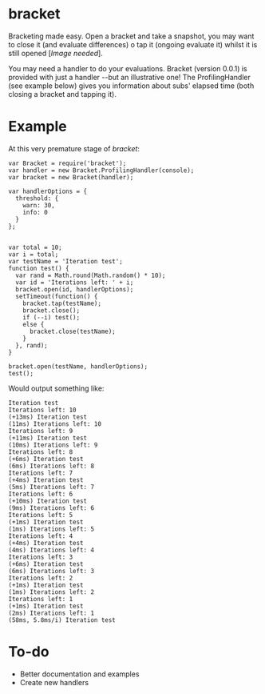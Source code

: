 bracket
=======

Bracketing made easy.
Open a bracket and take a snapshot, you may want to close it (and evaluate differences) o tap it (ongoing evaluate it) whilst it is still opened [*Image needed*].

You may need a handler to do your evaluations. Bracket (version 0.0.1) is provided with just a handler --but an illustrative one! The ProfilingHandler (see example below) gives you information about subs' elapsed time (both closing a bracket and tapping it).


Example
=======

At this very premature stage of *bracket*:

```
var Bracket = require('bracket');
var handler = new Bracket.ProfilingHandler(console);
var bracket = new Bracket(handler);

var handlerOptions = { 
  threshold: {
    warn: 30,
    info: 0
  }
};


var total = 10;
var i = total;
var testName = 'Iteration test';
function test() {
  var rand = Math.round(Math.random() * 10);
  var id = 'Iterations left: ' + i;
  bracket.open(id, handlerOptions);
  setTimeout(function() {
    bracket.tap(testName);
    bracket.close();
    if (--i) test();
    else {
      bracket.close(testName);
    }
  }, rand);
}

bracket.open(testName, handlerOptions);
test();
```


Would output something like:

```
Iteration test
Iterations left: 10
(+13ms) Iteration test
(11ms) Iterations left: 10
Iterations left: 9
(+11ms) Iteration test
(10ms) Iterations left: 9
Iterations left: 8
(+6ms) Iteration test
(6ms) Iterations left: 8
Iterations left: 7
(+4ms) Iteration test
(5ms) Iterations left: 7
Iterations left: 6
(+10ms) Iteration test
(9ms) Iterations left: 6
Iterations left: 5
(+1ms) Iteration test
(1ms) Iterations left: 5
Iterations left: 4
(+4ms) Iteration test
(4ms) Iterations left: 4
Iterations left: 3
(+6ms) Iteration test
(6ms) Iterations left: 3
Iterations left: 2
(+1ms) Iteration test
(1ms) Iterations left: 2
Iterations left: 1
(+1ms) Iteration test
(2ms) Iterations left: 1
(58ms, 5.8ms/i) Iteration test
```

To-do
=====
* Better documentation and examples
* Create new handlers
